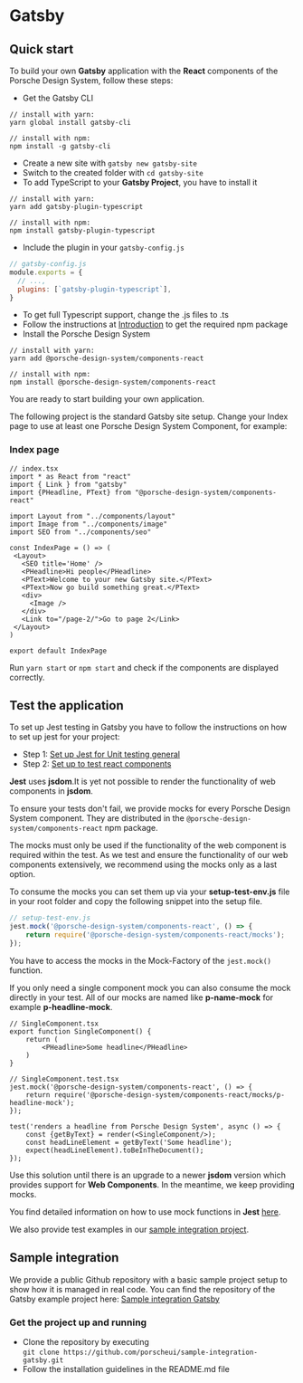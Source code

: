 # Gatsby

## Quick start
To build your own **Gatsby** application with the **React** components of the Porsche Design System, follow these steps:

* Get the Gatsby CLI 
```shell script
// install with yarn:
yarn global install gatsby-cli

// install with npm:
npm install -g gatsby-cli
```

* Create a new site with ```gatsby new gatsby-site```
* Switch to the created folder with ```cd gatsby-site```
* To add TypeScript to your **Gatsby Project**, you have to install it
```shell script
// install with yarn:
yarn add gatsby-plugin-typescript

// install with npm:
npm install gatsby-plugin-typescript
```
* Include the plugin in your `gatsby-config.js`
```js
// gatsby-config.js
module.exports = {
  // ...,
  plugins: [`gatsby-plugin-typescript`],
}
```
* To get full Typescript support, change the .js files to .ts
* Follow the instructions at [Introduction](#/start-coding/introduction) to get the required npm package
* Install the Porsche Design System  
```shell script
// install with yarn:
yarn add @porsche-design-system/components-react

// install with npm:
npm install @porsche-design-system/components-react
```

You are ready to start building your own application.

The following project is the standard Gatsby site setup.
Change your Index page to use at least one Porsche Design System Component, for example:

### Index page

```tsx
// index.tsx
import * as React from "react"
import { Link } from "gatsby"
import {PHeadline, PText} from "@porsche-design-system/components-react"

import Layout from "../components/layout"
import Image from "../components/image"
import SEO from "../components/seo"
   
const IndexPage = () => (
 <Layout>
   <SEO title='Home' />
   <PHeadline>Hi people</PHeadline>
   <PText>Welcome to your new Gatsby site.</PText>
   <PText>Now go build something great.</PText>
   <div>
     <Image />
   </div>
   <Link to="/page-2/">Go to page 2</Link>
 </Layout>
)
   
export default IndexPage
```

Run `yarn start` or `npm start` and check if the components are displayed correctly.

## Test the application

To set up Jest testing in Gatsby you have to follow the instructions on how to set up jest for your project:

* Step 1: [Set up Jest for Unit testing general](https://www.gatsbyjs.org/docs/unit-testing/)
* Step 2: [Set up to test react components](https://www.gatsbyjs.org/docs/testing-react-components/)

**Jest** uses **jsdom**.It is yet not possible to render the functionality of web components in **jsdom**.

To ensure your tests don't fail, we provide mocks for every Porsche Design System component. 
They are distributed in the `@porsche-design-system/components-react` npm package.

The mocks must only be used if the functionality of the web component is required within the test.
As we test and ensure the functionality of our web components extensively, we recommend using the mocks only as a last option.

To consume the mocks you can set them up via your **setup-test-env.js** file in your root folder and copy the following snippet into the setup file.

```js
// setup-test-env.js
jest.mock('@porsche-design-system/components-react', () => {
    return require('@porsche-design-system/components-react/mocks');
});
```
You have to access the mocks in the Mock-Factory of the `jest.mock()` function. 

If you only need a single component mock you can also consume the mock directly in your test. All of our mocks are named like **p-name-mock** for example **p-headline-mock**.

```tsx
// SingleComponent.tsx
export function SingleComponent() {
    return (
        <PHeadline>Some headline</PHeadline>
    )
}
```

```tsx
// SingleComponent.test.tsx
jest.mock('@porsche-design-system/components-react', () => {
    return require('@porsche-design-system/components-react/mocks/p-headline-mock');
});

test('renders a headline from Porsche Design System', async () => {
    const {getByText} = render(<SingleComponent/>);
    const headLineElement = getByText('Some headline');
    expect(headLineElement).toBeInTheDocument();
});
```

Use this solution until there is an upgrade to a newer **jsdom** version which provides support for **Web Components**.
In the meantime, we keep providing mocks.
 
You find detailed information on how to use mock functions in **Jest** [here](https://jestjs.io/docs/en/mock-functions.html).
   
We also provide test examples in our [sample integration project](https://github.com/porscheui/sample-integration-gatsby/blob/master/src/components/__tests__/applicationTest.test.tsx).

## Sample integration
We provide a public Github repository with a basic sample project setup to show how it is managed in real code.
You can find the repository of the Gatsby example project here: [Sample integration Gatsby](https://github.com/porscheui/sample-integration-gatsby)

### Get the project up and running
* Clone the repository by executing  
`git clone https://github.com/porscheui/sample-integration-gatsby.git`
* Follow the installation guidelines in the README.md file
